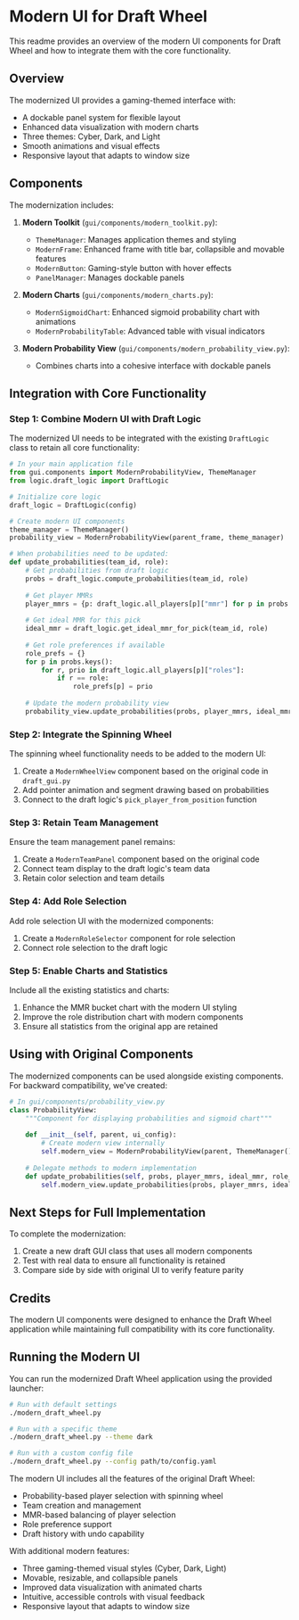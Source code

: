 # Modern UI for Draft Wheel

This readme provides an overview of the modern UI components for Draft Wheel and how to integrate them with the core functionality.

## Overview

The modernized UI provides a gaming-themed interface with:

- A dockable panel system for flexible layout
- Enhanced data visualization with modern charts
- Three themes: Cyber, Dark, and Light
- Smooth animations and visual effects
- Responsive layout that adapts to window size

## Components

The modernization includes:

1. **Modern Toolkit** (`gui/components/modern_toolkit.py`): 
   - `ThemeManager`: Manages application themes and styling
   - `ModernFrame`: Enhanced frame with title bar, collapsible and movable features
   - `ModernButton`: Gaming-style button with hover effects
   - `PanelManager`: Manages dockable panels

2. **Modern Charts** (`gui/components/modern_charts.py`):
   - `ModernSigmoidChart`: Enhanced sigmoid probability chart with animations
   - `ModernProbabilityTable`: Advanced table with visual indicators

3. **Modern Probability View** (`gui/components/modern_probability_view.py`):
   - Combines charts into a cohesive interface with dockable panels

## Integration with Core Functionality

### Step 1: Combine Modern UI with Draft Logic

The modernized UI needs to be integrated with the existing `DraftLogic` class to retain all core functionality:

```python
# In your main application file
from gui.components import ModernProbabilityView, ThemeManager
from logic.draft_logic import DraftLogic

# Initialize core logic
draft_logic = DraftLogic(config)

# Create modern UI components
theme_manager = ThemeManager()
probability_view = ModernProbabilityView(parent_frame, theme_manager)

# When probabilities need to be updated:
def update_probabilities(team_id, role):
    # Get probabilities from draft logic
    probs = draft_logic.compute_probabilities(team_id, role)
    
    # Get player MMRs
    player_mmrs = {p: draft_logic.all_players[p]["mmr"] for p in probs.keys()}
    
    # Get ideal MMR for this pick
    ideal_mmr = draft_logic.get_ideal_mmr_for_pick(team_id, role)
    
    # Get role preferences if available
    role_prefs = {}
    for p in probs.keys():
        for r, prio in draft_logic.all_players[p]["roles"]:
            if r == role:
                role_prefs[p] = prio
    
    # Update the modern probability view
    probability_view.update_probabilities(probs, player_mmrs, ideal_mmr, role_prefs)
```

### Step 2: Integrate the Spinning Wheel

The spinning wheel functionality needs to be added to the modern UI:

1. Create a `ModernWheelView` component based on the original code in `draft_gui.py`
2. Add pointer animation and segment drawing based on probabilities
3. Connect to the draft logic's `pick_player_from_position` function

### Step 3: Retain Team Management

Ensure the team management panel remains:

1. Create a `ModernTeamPanel` component based on the original code
2. Connect team display to the draft logic's team data
3. Retain color selection and team details

### Step 4: Add Role Selection

Add role selection UI with the modernized components:

1. Create a `ModernRoleSelector` component for role selection
2. Connect role selection to the draft logic

### Step 5: Enable Charts and Statistics

Include all the existing statistics and charts:

1. Enhance the MMR bucket chart with the modern UI styling
2. Improve the role distribution chart with modern components
3. Ensure all statistics from the original app are retained

## Using with Original Components

The modernized components can be used alongside existing components. For backward compatibility, we've created:

```python
# In gui/components/probability_view.py
class ProbabilityView:
    """Component for displaying probabilities and sigmoid chart"""
    
    def __init__(self, parent, ui_config):
        # Create modern view internally
        self.modern_view = ModernProbabilityView(parent, ThemeManager())
        
    # Delegate methods to modern implementation
    def update_probabilities(self, probs, player_mmrs, ideal_mmr, role_prefs=None):
        self.modern_view.update_probabilities(probs, player_mmrs, ideal_mmr, role_prefs)
```

## Next Steps for Full Implementation

To complete the modernization:

1. Create a new draft GUI class that uses all modern components
2. Test with real data to ensure all functionality is retained
3. Compare side by side with original UI to verify feature parity

## Credits

The modern UI components were designed to enhance the Draft Wheel application while maintaining full compatibility with its core functionality.

## Running the Modern UI

You can run the modernized Draft Wheel application using the provided launcher:

```bash
# Run with default settings
./modern_draft_wheel.py

# Run with a specific theme
./modern_draft_wheel.py --theme dark

# Run with a custom config file
./modern_draft_wheel.py --config path/to/config.yaml
```

The modern UI includes all the features of the original Draft Wheel:
- Probability-based player selection with spinning wheel
- Team creation and management
- MMR-based balancing of player selection
- Role preference support
- Draft history with undo capability

With additional modern features:
- Three gaming-themed visual styles (Cyber, Dark, Light)
- Movable, resizable, and collapsible panels
- Improved data visualization with animated charts
- Intuitive, accessible controls with visual feedback
- Responsive layout that adapts to window size 